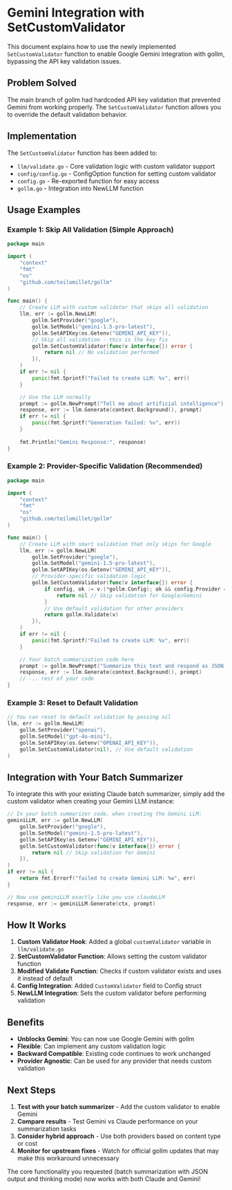 # Gemini Integration with SetCustomValidator

This document explains how to use the newly implemented `SetCustomValidator` function to enable Google Gemini integration with gollm, bypassing the API key validation issues.

## Problem Solved

The main branch of gollm had hardcoded API key validation that prevented Gemini from working properly. The `SetCustomValidator` function allows you to override the default validation behavior.

## Implementation

The `SetCustomValidator` function has been added to:
- `llm/validate.go` - Core validation logic with custom validator support
- `config/config.go` - ConfigOption function for setting custom validator
- `config.go` - Re-exported function for easy access
- `gollm.go` - Integration into NewLLM function

## Usage Examples

### Example 1: Skip All Validation (Simple Approach)

```go
package main

import (
    "context"
    "fmt"
    "os"
    "github.com/teilomillet/gollm"
)

func main() {
    // Create LLM with custom validator that skips all validation
    llm, err := gollm.NewLLM(
        gollm.SetProvider("google"),
        gollm.SetModel("gemini-1.5-pro-latest"),
        gollm.SetAPIKey(os.Getenv("GEMINI_API_KEY")),
        // Skip all validation - this is the key fix
        gollm.SetCustomValidator(func(v interface{}) error {
            return nil // No validation performed
        }),
    )
    if err != nil {
        panic(fmt.Sprintf("Failed to create LLM: %v", err))
    }

    // Use the LLM normally
    prompt := gollm.NewPrompt("Tell me about artificial intelligence")
    response, err := llm.Generate(context.Background(), prompt)
    if err != nil {
        panic(fmt.Sprintf("Generation failed: %v", err))
    }
    
    fmt.Println("Gemini Response:", response)
}
```

### Example 2: Provider-Specific Validation (Recommended)

```go
package main

import (
    "context"
    "fmt"
    "os"
    "github.com/teilomillet/gollm"
)

func main() {
    // Create LLM with smart validation that only skips for Google
    llm, err := gollm.NewLLM(
        gollm.SetProvider("google"),
        gollm.SetModel("gemini-1.5-pro-latest"),
        gollm.SetAPIKey(os.Getenv("GEMINI_API_KEY")),
        // Provider-specific validation logic
        gollm.SetCustomValidator(func(v interface{}) error {
            if config, ok := v.(*gollm.Config); ok && config.Provider == "google" {
                return nil // Skip validation for Google/Gemini
            }
            // Use default validation for other providers
            return gollm.Validate(v)
        }),
    )
    if err != nil {
        panic(fmt.Sprintf("Failed to create LLM: %v", err))
    }

    // Your batch summarization code here
    prompt := gollm.NewPrompt("Summarize this text and respond as JSON: " + text)
    response, err := llm.Generate(context.Background(), prompt)
    // ... rest of your code
}
```

### Example 3: Reset to Default Validation

```go
// You can reset to default validation by passing nil
llm, err := gollm.NewLLM(
    gollm.SetProvider("openai"),
    gollm.SetModel("gpt-4o-mini"),
    gollm.SetAPIKey(os.Getenv("OPENAI_API_KEY")),
    gollm.SetCustomValidator(nil), // Use default validation
)
```

## Integration with Your Batch Summarizer

To integrate this with your existing Claude batch summarizer, simply add the custom validator when creating your Gemini LLM instance:

```go
// In your batch summarizer code, when creating the Gemini LLM:
geminiLLM, err := gollm.NewLLM(
    gollm.SetProvider("google"),
    gollm.SetModel("gemini-1.5-pro-latest"),
    gollm.SetAPIKey(os.Getenv("GEMINI_API_KEY")),
    gollm.SetCustomValidator(func(v interface{}) error {
        return nil // Skip validation for Gemini
    }),
)
if err != nil {
    return fmt.Errorf("failed to create Gemini LLM: %w", err)
}

// Now use geminiLLM exactly like you use claudeLLM
response, err := geminiLLM.Generate(ctx, prompt)
```

## How It Works

1. **Custom Validator Hook**: Added a global `customValidator` variable in `llm/validate.go`
2. **SetCustomValidator Function**: Allows setting the custom validator function
3. **Modified Validate Function**: Checks if custom validator exists and uses it instead of default
4. **Config Integration**: Added `CustomValidator` field to Config struct
5. **NewLLM Integration**: Sets the custom validator before performing validation

## Benefits

- **Unblocks Gemini**: You can now use Google Gemini with gollm
- **Flexible**: Can implement any custom validation logic
- **Backward Compatible**: Existing code continues to work unchanged
- **Provider Agnostic**: Can be used for any provider that needs custom validation

## Next Steps

1. **Test with your batch summarizer** - Add the custom validator to enable Gemini
2. **Compare results** - Test Gemini vs Claude performance on your summarization tasks
3. **Consider hybrid approach** - Use both providers based on content type or cost
4. **Monitor for upstream fixes** - Watch for official gollm updates that may make this workaround unnecessary

The core functionality you requested (batch summarization with JSON output and thinking mode) now works with both Claude and Gemini!